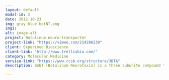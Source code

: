 ```yaml
---
layout: default
modal-id: 2
date: 2012-10-23
img: gray blue botNT.png
img1:
alt: image-alt
project: Botulinum neuro-transporter
project-link: "https://vimeo.com/214206239"
client: Experimed Bioscience
client-link: "http://www.trellisbio.com/"
category: Molecular Medicine
service-link: "https://www.rcsb.org/structure/3BTA"
description: BoNT (Botulinum Neurotoxin) is a three subunite compound that delivers its toxin "cargo" subunite across the blood brain barrier. The BoNT the L chain (dk gray) is for general complex absorption and dissociates in the intracellular reducing environment. The H chain (lt gray) is responsible for uptake into nerve endings and is linked by disulfide bonds to the cargo. The cargo toxin has been replaced with GFP and shown to translocate to the targeted neurons. 

---
```

